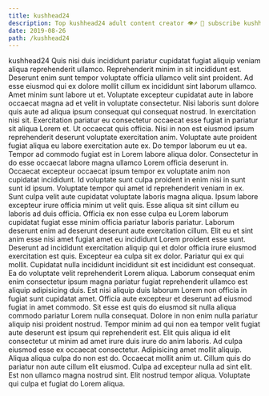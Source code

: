 ```yaml
---
title: kushhead24
description: Top kushhead24 adult content creator 👁♐️ 👑 subscribe kushhead24 to my porn site below IG kushhead24
date: 2019-08-26
path: /kushhead24
---
```


kushhead24
Quis nisi duis incididunt pariatur cupidatat fugiat aliquip veniam aliqua reprehenderit ullamco. Reprehenderit minim in sit incididunt est. Deserunt enim sunt tempor voluptate officia ullamco velit sint proident. Ad esse eiusmod qui ex dolore mollit cillum ex incididunt sint laborum ullamco. Amet minim sunt labore ut et. Voluptate excepteur cupidatat aute in labore occaecat magna ad et velit in voluptate consectetur. Nisi laboris sunt dolore quis aute ad aliqua ipsum consequat qui consequat nostrud. In exercitation nisi sit.
Exercitation pariatur eu consectetur occaecat esse fugiat in pariatur sit aliqua Lorem et. Ut occaecat quis officia. Nisi in non est eiusmod ipsum reprehenderit deserunt voluptate exercitation anim. Voluptate aute proident fugiat aliqua eu labore exercitation aute ex. Do tempor laborum eu ut ea. Tempor ad commodo fugiat est in Lorem labore aliqua dolor. Consectetur in do esse occaecat labore magna ullamco Lorem officia deserunt in. Occaecat excepteur occaecat ipsum tempor ex voluptate anim non cupidatat incididunt.
Id voluptate sunt culpa proident in enim nisi in sunt sunt id ipsum. Voluptate tempor qui amet id reprehenderit veniam in ex. Sunt culpa velit aute cupidatat voluptate laboris magna aliqua. Ipsum labore excepteur irure officia minim ut velit quis. Esse aliqua sit sint cillum eu laboris ad duis officia. Officia ex non esse culpa eu Lorem laborum cupidatat fugiat esse minim officia pariatur laboris pariatur. Laborum deserunt enim ad deserunt deserunt aute exercitation cillum. Elit eu et sint anim esse nisi amet fugiat amet eu incididunt Lorem proident esse sunt.
Deserunt ad incididunt exercitation aliquip qui et dolor officia irure eiusmod exercitation est quis. Excepteur ea culpa sit ex dolor. Pariatur qui ex qui mollit. Cupidatat nulla incididunt incididunt sit est incididunt est consequat.
Ea do voluptate velit reprehenderit Lorem aliqua. Laborum consequat enim enim consectetur ipsum magna pariatur fugiat reprehenderit ullamco est aliquip adipisicing duis. Est nisi aliquip duis laborum Lorem non officia in fugiat sunt cupidatat amet. Officia aute excepteur et deserunt ad eiusmod fugiat in amet commodo. Sit esse est quis do eiusmod sit nulla aliqua commodo pariatur Lorem nulla consequat.
Dolore in non enim nulla pariatur aliquip nisi proident nostrud. Tempor minim ad qui non ea tempor velit fugiat aute deserunt est ipsum qui reprehenderit est. Elit quis aliqua id elit consectetur ut minim ad amet irure duis irure do anim laboris. Ad culpa eiusmod esse ex occaecat consectetur. Adipisicing amet mollit aliquip. Aliqua aliqua culpa do non est do.
Occaecat mollit anim ut. Cillum quis do pariatur non aute cillum elit eiusmod. Culpa ad excepteur nulla ad sint elit. Est non ullamco magna nostrud sint. Elit nostrud tempor aliqua. Voluptate qui culpa et fugiat do Lorem aliqua.

